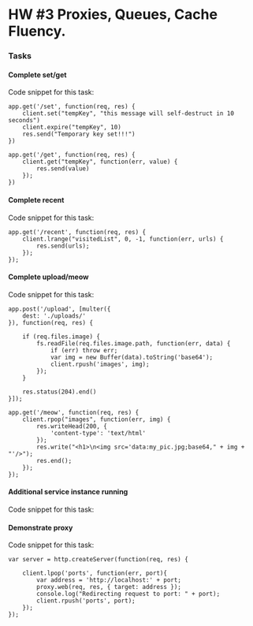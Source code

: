 # HW #3 Proxies, Queues, Cache Fluency.

### Tasks

#### Complete set/get

Code snippet for this task:
```
app.get('/set', function(req, res) {
    client.set("tempKey", "this message will self-destruct in 10 seconds")
    client.expire("tempKey", 10)
    res.send("Temporary key set!!!")
})

app.get('/get', function(req, res) {
    client.get("tempKey", function(err, value) {
        res.send(value)
    });
})
```

#### Complete recent

Code snippet for this task:

```
app.get('/recent', function(req, res) {
    client.lrange("visitedList", 0, -1, function(err, urls) {
        res.send(urls);
    });
});
```

#### Complete upload/meow

Code snippet for this task:
```
app.post('/upload', [multer({
    dest: './uploads/'
}), function(req, res) {
    
    if (req.files.image) {
        fs.readFile(req.files.image.path, function(err, data) {
            if (err) throw err;
            var img = new Buffer(data).toString('base64');
            client.rpush('images', img);
        });
    }

    res.status(204).end()
}]);

app.get('/meow', function(req, res) {
    client.rpop("images", function(err, img) {
        res.writeHead(200, {
            'content-type': 'text/html'
        });
        res.write("<h1>\n<img src='data:my_pic.jpg;base64," + img + "'/>");
        res.end();
    });
});
```


#### Additional service instance running

Code snippet for this task:


#### Demonstrate proxy

Code snippet for this task:

```
var server = http.createServer(function(req, res) {

	client.lpop('ports', function(err, port){
		var address = 'http://localhost:' + port;
		proxy.web(req, res, { target: address });
		console.log("Redirecting request to port: " + port);
		client.rpush('ports', port);
	});
});

```
